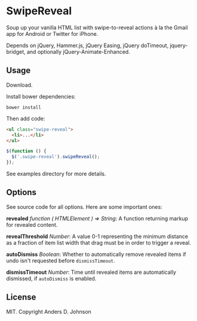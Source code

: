 # SwipeReveal

Soup up your vanilla HTML list with swipe-to-reveal actions à la the Gmail app for Android or Twitter for iPhone.

Depends on jQuery, Hammer.js, jQuery Easing, jQuery doTimeout, jquery-bridget, and optionally jQuery-Animate-Enhanced.

## Usage

Download.

Install bower dependencies:

`bower install`

Then add code:

```html
<ul class="swipe-reveal">
  <li>...</li>
</ul>
```

```javascript
$(function () {
  $('.swipe-reveal').swipeReveal();
});
```

See examples directory for more details.

## Options

See source code for all options. Here are some important ones:

**revealed** *function ( HTMLElement ) => String*: A function returning markup for revealed content.

**revealThreshold** *Number*: A value 0-1 representing the minimum distance as a fraction of item list width that drag must be in order to trigger a reveal.

**autoDismiss** *Boolean*: Whether to automatically remove revealed items if undo isn't requested before `dismissTimeout`.

**dismissTimeout** *Number*: Time until revealed items are automatically dismissed, if `autoDismiss` is enabled.

## License

MIT. Copyright Anders D. Johnson
